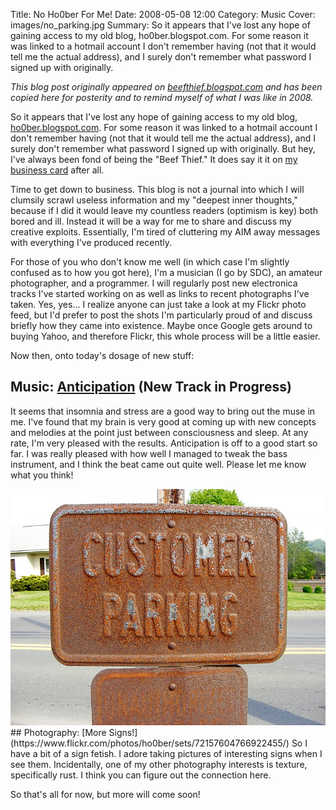 Title: No Ho0ber For Me!
Date: 2008-05-08 12:00
Category: Music
Cover: images/no_parking.jpg
Summary: So it appears that I've lost any hope of gaining access to my old blog, ho0ber.blogspot.com. For some reason it was linked to a hotmail account I don't remember having (not that it would tell me the actual address), and I surely don't remember what password I signed up with originally.

_This blog post originally appeared on [beefthief.blogspot.com](https://beefthief.blogspot.com/2008/05/no-ho0ber-for-me.html) and has been copied here for posterity and to remind myself of what I was like in 2008._

So it appears that I've lost any hope of gaining access to my old blog, [ho0ber.blogspot.com](https://ho0ber.blogspot.com). For some reason it was linked to a hotmail account I don't remember having (not that it would tell me the actual address), and I surely don't remember what password I signed up with originally. But hey, I've always been fond of being the "Beef Thief." It does say it it on [my business card](https://www.flickr.com/photos/ho0ber/2474893325/) after all.

Time to get down to business. This blog is not a journal into which I will clumsily scrawl useless information and my "deepest inner thoughts," because if I did it would leave my countless readers (optimism is key) both bored and ill. Instead it will be a way for me to share and discuss my creative exploits. Essentially, I'm tired of cluttering my AIM away messages with everything I've produced recently.

For those of you who don't know me well (in which case I'm slightly confused as to how you got here), I'm a musician (I go by SDC), an amateur photographer, and a programmer. I will regularly post new electronica tracks I've started working on as well as links to recent photographs I've taken. Yes, yes... I realize anyone can just take a look at my Flickr photo feed, but I'd prefer to post the shots I'm particularly proud of and discuss briefly how they came into existence. Maybe once Google gets around to buying Yahoo, and therefore Flickr, this whole process will be a little easier.

Now then, onto today's dosage of new stuff:

## Music: [Anticipation](https://www.ho0ber.com/sdc/03%20-%20Asphalt/Anticipation%20(Sample%202).mp3) (New Track in Progress)
It seems that insomnia and stress are a good way to bring out the muse in me. I've found that my brain is very good at coming up with new concepts and melodies at the point just between consciousness and sleep. At any rate, I'm very pleased with the results. Anticipation is off to a good start so far. I was really pleased with how well I managed to tweak the bass instrument, and I think the beat came out quite well. Please let me know what you think!

<div class="center"><img src="images/customer_parking.jpg" class="inline" /></div>
## Photography: [More Signs!](https://www.flickr.com/photos/ho0ber/sets/72157604766922455/)
So I have a bit of a sign fetish. I adore taking pictures of interesting signs when I see them. Incidentally, one of my other photography interests is texture, specifically rust. I think you can figure out the connection here.

So that's all for now, but more will come soon!
